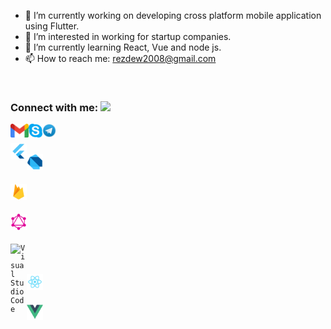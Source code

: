 - 🔭 I’m currently working on developing cross platform mobile application using Flutter.
- 👀 I’m interested in working for startup companies.
- 🌱 I’m currently learning React, Vue and node js.
- 📫 How to reach me: rezdew2008@gmail.com

<!---
golden0809/golden0809 is a ✨ special ✨ repository because its `README.md` (this file) appears on your GitHub profile.
You can click the Preview link to take a look at your changes.
--->

&nbsp;

### Connect with me: <img src="https://media.giphy.com/media/LnQjpWaON8nhr21vNW/giphy.gif" height="32">

[<img align="left" alt="Pavlo | Gmail" height="22px" src="./assets/Gmail.png" />][gmail]
[<img align="left" alt="Pavlo | Skype" height="22px" src="./assets/Skype.png" />][skype]
[<img align="left" alt="Pavlo | Telegram" height="22px" src="./assets/Telegram.jpg" />][telegram]

&nbsp;
<div>
<a href="https://flutter.dev" rel="nofollow"> <img align="left" alt="Flutter" width="26px" src="https://raw.githubusercontent.com/github/explore/80688e429a7d4ef2fca1e82350fe8e3517d3494d/topics/flutter/flutter.png" /></a>

<a href="https://dart.dev" rel="nofollow"><code>
<img align="left" alt="Dart" width="26px" src="https://raw.githubusercontent.com/github/explore/80688e429a7d4ef2fca1e82350fe8e3517d3494d/topics/dart/dart.png" />
</code></a>

<a href="https://firebase.google.com/" rel="nofollow"><code>
<img align="left" alt="Firebase" width="26px" src="https://raw.githubusercontent.com/github/explore/80688e429a7d4ef2fca1e82350fe8e3517d3494d/topics/firebase/firebase.png" />
</code></a>

<a href="https://graphql.org/" rel="nofollow"><code>
<img align="left" alt="GraphQL" width="26px" src="https://raw.githubusercontent.com/github/explore/80688e429a7d4ef2fca1e82350fe8e3517d3494d/topics/graphql/graphql.png" />
</code></a>

<a href="https://code.visualstudio.com/" rel="nofollow"><code>
<img align="left" alt="Visual Studio Code" width="26px" src="https://img.icons8.com/fluent/240/000000/visual-studio-code-2019.png" />
</code></a>

<a href="https://reactjs.org/" rel="nofollow"><code>
<img align="left" alt="React" width="26px" src="https://raw.githubusercontent.com/github/explore/80688e429a7d4ef2fca1e82350fe8e3517d3494d/topics/react/react.png" />
</code></a>

<a href="https://vuejs.org/" rel="nofollow"><code>
<img align="left" alt="Vue" width="26px" src="https://raw.githubusercontent.com/github/explore/80688e429a7d4ef2fca1e82350fe8e3517d3494d/topics/vue/vue.png" />
</code></a>
  
 </div>



[gmail]: mailto:rezdew2008@gmail.com
[skype]: https://join.skype.com/invite/agAYFZrAFxXi
[telegram]: https://t.me/Golden0809
